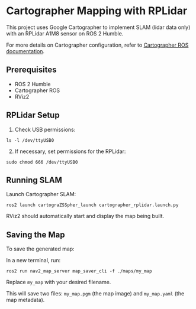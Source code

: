 # Cartographer Mapping with RPLidar

This project uses Google Cartographer to implement SLAM (lidar data only) with an RPLidar A1M8 sensor on ROS 2 Humble.

For more details on Cartographer configuration, refer to [Cartographer ROS documentation](https://google-cartographer-ros.readthedocs.io/).

## Prerequisites

- ROS 2 Humble
- Cartographer ROS
- RViz2

## RPLidar Setup

1. Check USB permissions:
```
ls -l /dev/ttyUSB0
```


2.  If necessary, set permissions for the RPLidar:
```
sudo chmod 666 /dev/ttyUSB0
```


## Running SLAM

Launch Cartographer SLAM:
```
ros2 launch cartograZSSpher_launch cartographer_rplidar.launch.py
```

RViz2 should automatically start and display the map being built.


## Saving the Map

To save the generated map:

In a new terminal, run:
```
ros2 run nav2_map_server map_saver_cli -f ./maps/my_map
```

Replace `my_map` with your desired filename.

This will save two files: `my_map.pgm` (the map image) and `my_map.yaml` (the map metadata).
